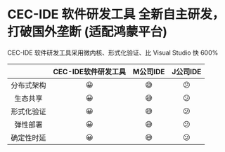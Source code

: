 # CEC-IDE 软件研发工具 全新自主研发，打破国外垄断 (适配鸿蒙平台)

CEC-IDE 软件研发工具采用微内核、形式化验证、比 Visual Studio 快 600%

| | CEC-IDE软件研发工具 | M公司IDE | J公司IDE |
| :-----:| :----: | :----: | :----: |
|分布式架构 |😀|😅| 😕 |
| 生态共享 |😀|😅| 😕 |
|形式化验证|😀|😅| 😕 |
|弹性部署|😀|😅| 😕 |
|确定性时延|😀|😅| 😕 |
